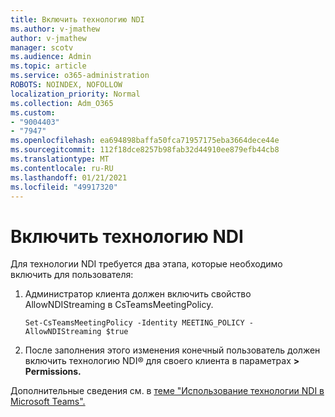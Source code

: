 ```yaml
---
title: Включить технологию NDI
ms.author: v-jmathew
author: v-jmathew
manager: scotv
ms.audience: Admin
ms.topic: article
ms.service: o365-administration
ROBOTS: NOINDEX, NOFOLLOW
localization_priority: Normal
ms.collection: Adm_O365
ms.custom:
- "9004403"
- "7947"
ms.openlocfilehash: ea694898baffa50fca71957175eba3664dece44e
ms.sourcegitcommit: 112f18dce8257b98fab32d44910ee879efb44cb8
ms.translationtype: MT
ms.contentlocale: ru-RU
ms.lasthandoff: 01/21/2021
ms.locfileid: "49917320"
---
```

# <a name="turn-on-ndi-technology"></a>Включить технологию NDI

Для технологии NDI требуется два этапа, которые необходимо включить для пользователя:

1. Администратор клиента должен включить свойство AllowNDIStreaming в CsTeamsMeetingPolicy.

    `Set-CsTeamsMeetingPolicy -Identity MEETING_POLICY -AllowNDIStreaming $true`

2. После заполнения этого изменения конечный пользователь должен включить технологию NDI® для своего клиента в параметрах **> Permissions.**

Дополнительные сведения см. в [теме "Использование технологии NDI в Microsoft Teams".](https://docs.microsoft.com/microsoftteams/use-ndi-in-meetings)
